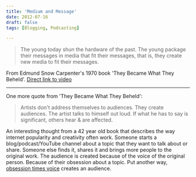 ```yaml
---
title: 'Medium and Message'
date: 2012-07-16
draft: false
tags: [Blogging, Podcasting]

---
```


> The young today shun the hardware of the past. The young package their messages in media that fit their messages, that is, they create new media to fit their messages.

From Edmund Snow Carpenter's 1970 book 'They Became What They Beheld'. [Direct link to video](http://youtu.be/bm-Jjvqu3U4)

* * *

One more quote from 'They Became What They Beheld':

> Artists don't address themselves to audiences. They create audiences. The artist talks to himself out loud. If what he has to say is significant, others hear & are affected.

An interesting thought from a 42 year old book that describes the way internet popularity and creativity often work. Someone starts a blog/podcast/YouTube channel about a topic that they want to talk about or share. Someone else finds it, shares it and brings more people to the original work. The audience is created because of the voice of the original person. Because of their obsession about a topic. Put another way, [obsession times voice](http://daringfireball.net/2009/03/obsession_times_voice) creates an audience.